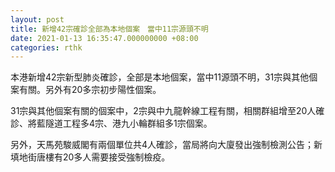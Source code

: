 ```yaml
---
layout: post
title: 新增42宗確診全部為本地個案　當中11宗源頭不明
date: 2021-01-13 16:35:47.000000000 +08:00
categories: rthk
---
```


本港新增42宗新型肺炎確診，全部是本地個案，當中11源頭不明，31宗與其他個案有關。另外有20多宗初步陽性個案。

31宗與其他個案有關的個案中，2宗與中九龍幹線工程有關，相關群組增至20人確診、將藍隧道工程多4宗、港九小輪群組多1宗個案。

另外，天馬苑駿威閣有兩個單位共4人確診，當局將向大廈發出強制檢測公告；新填地街唐樓有20多人需要接受強制檢疫。
